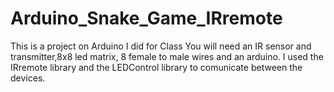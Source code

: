 # Arduino_Snake_Game_IRremote
This is a project on Arduino I did for Class
You will need an IR sensor and transmitter,8x8 led matrix, 8 female to male wires and an arduino.
I used the IRremote library and the LEDControl library to comunicate between the devices.
